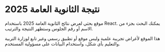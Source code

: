 # نتيجة الثانوية العامة 2025

موقع بحثي لعرض نتائج الثانوية العامة 2025 باستخدام React. يمكنك البحث بجزء من الاسم أو رقم الجلوس وستظهر النتيجة والترتيب.

هذا الموقع لأغراض تجريبة علمية وليس موقع أو تطبيق رسمي وغير تابع لوزارة التربية والتعليم بأي شكل، واستخدام البيانات على مسؤولية المستخدم.

